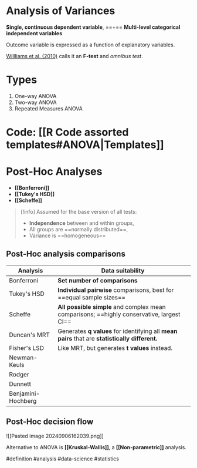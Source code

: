 # Analysis of Variances

**Single, continuous dependent variable**,
==+==
**Multi-level categorical independent variables**

Outcome variable is expressed as a function of explanatory variables.

[Willliams et al. (2010)](https://personal.utdallas.edu/~Herve/abdi-PostHoc2010-pretty.pdf) calls it an **F-test** and *omnibus test*. 

# Types
1. One-way ANOVA
2. Two-way ANOVA
3. Repeated Measures ANOVA

# Code: [[R Code assorted templates#ANOVA|Templates]]
# Post-Hoc Analyses

- **[[Bonferroni]]**
- **[[Tukey's HSD]]**
- **[[Scheffe]]**

> [!info] Assumed for the base version of all tests:
> - **Independence** between and within groups, 
> - All groups are ==normally distributed==,
> - Variance is ==homogeneous==

## Post-Hoc analysis comparisons

| Analysis           | Data suitability                                                                                |
| ------------------ | ----------------------------------------------------------------------------------------------- |
| Bonferroni         | **Set number of comparisons**                                                                   |
| Tukey's HSD        | **Individual pairwise** comparisons, best for ==equal sample sizes==                            |
| Scheffe            | **All possible simple** and complex mean comparisons; ==highly conservative, largest CI==       |
| Duncan's MRT       | Generates **q values** for identifying all **mean pairs** that are **statistically different.** |
| Fisher's LSD       | Like MRT, but generates **t values** instead.                                                   |
| Newman-Keuls       |                                                                                                 |
| Rodger             |                                                                                                 |
| Dunnett            |                                                                                                 |
| Benjamini-Hochberg |                                                                                                 |

## Post-Hoc decision flow
![[Pasted image 20240906162039.png]]

Alternative to ANOVA is **[[Kruskal-Wallis]]**, a **[[Non-parametric]]** analysis.

#definition #analysis #data-science #statistics 
